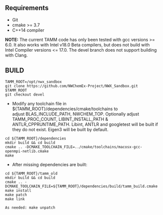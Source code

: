
Requirements
------------
- Git
- cmake >= 3.7
- C++14 compiler

**NOTE:** The current TAMM code has only been tested with gcc versions >= 6.0.
It also works with Intel v18.0 Beta compilers, but does not build with Intel Compiler versions <= 17.0.  The devel branch does not support building with Clang.


BUILD
-----

```
TAMM_ROOT=/opt/nwx_sandbox  
git clone https://github.com/NWChemEx-Project/NWX_Sandbox.git $TAMM_ROOT  
git checkout devel
```

- Modify any toolchain file in ${TAMM_ROOT}/dependencies/cmake/toolchains to  
 adjust BLAS_INCLUDE_PATH, NWCHEM_TOP. Optionally adjust TAMM_PROC_COUNT,
 LIBINT_INSTALL_PATH & ANTLR_CPPRUNTIME_PATH. Libint, ANTLR and googletest will be
 built if they do not exist. Eigen3 will be built by default.


```
cd ${TAMM_ROOT}/dependencies  
mkdir build && cd build  
cmake .. -DCMAKE_TOOLCHAIN_FILE=../cmake/toolchains/macosx-gcc-openmpi-netlib.cmake
make  
```

- After missing dependencies are built:

```
cd ${TAMM_ROOT}/tamm_old  
mkdir build && cd build  
cmake .. -DCMAKE_TOOLCHAIN_FILE=${TAMM_ROOT}/dependencies/build/tamm_build.cmake  
make install
make patch
make link

As needed: make unpatch
```
